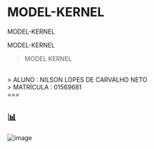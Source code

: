 # MODEL-KERNEL
MODEL-KERNEL

MODEL-KERNEL
> MODEL KERNEL
<br/>
> ALUNO : NILSON LOPES DE CARVALHO NETO
 <br/>
> MATRÍCULA : 01569681
<br/>
===

## 📊

![image](https://github.com/NilsonNeto26/MODEL-KERNEL/assets/130411092/d9c64b8a-b659-4ba9-996e-2c452699aa13)


<div align="center">
  <br/>
  <br/>
  <br/>
    <div>
